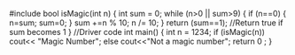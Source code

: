 
#include<iostream>
bool isMagic(int n)
{
     int sum = 0;
    while (n>0 || sum>9) 
     {
          if (n==0)
          {
               n=sum;
               sum=0;
          }
           sum +=n % 10;
           n /= 10;
     }
     return (sum==1);  //Return true if sum becomes 1
}
//Driver code
int main()
{
    int n = 1234;
    if (isMagic(n))
         cout<< "Magic Number";
    else 
         cout<<"Not a magic number";
    return 0 ;
}
